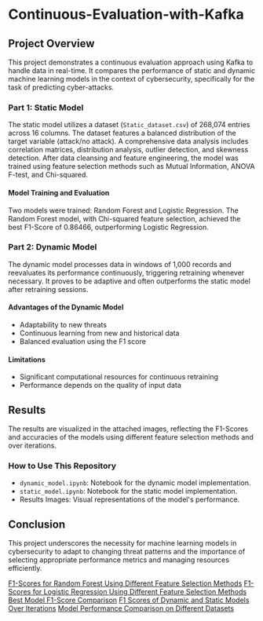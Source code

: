 # Continuous-Evaluation-with-Kafka

## Project Overview
This project demonstrates a continuous evaluation approach using Kafka to handle data in real-time. It compares the performance of static and dynamic machine learning models in the context of cybersecurity, specifically for the task of predicting cyber-attacks.

### Part 1: Static Model
The static model utilizes a dataset (`Static_dataset.csv`) of 268,074 entries across 16 columns. The dataset features a balanced distribution of the target variable (attack/no attack). A comprehensive data analysis includes correlation matrices, distribution analysis, outlier detection, and skewness detection. After data cleansing and feature engineering, the model was trained using feature selection methods such as Mutual Information, ANOVA F-test, and Chi-squared.

#### Model Training and Evaluation
Two models were trained: Random Forest and Logistic Regression. The Random Forest model, with Chi-squared feature selection, achieved the best F1-Score of 0.86466, outperforming Logistic Regression.

### Part 2: Dynamic Model
The dynamic model processes data in windows of 1,000 records and reevaluates its performance continuously, triggering retraining whenever necessary. It proves to be adaptive and often outperforms the static model after retraining sessions.

#### Advantages of the Dynamic Model
- Adaptability to new threats
- Continuous learning from new and historical data
- Balanced evaluation using the F1 score

#### Limitations
- Significant computational resources for continuous retraining
- Performance depends on the quality of input data

## Results
The results are visualized in the attached images, reflecting the F1-Scores and accuracies of the models using different feature selection methods and over iterations.

### How to Use This Repository
- `dynamic_model.ipynb`: Notebook for the dynamic model implementation.
- `static_model.ipynb`: Notebook for the static model implementation.
- Results Images: Visual representations of the model's performance.

## Conclusion
This project underscores the necessity for machine learning models in cybersecurity to adapt to changing threat patterns and the importance of selecting appropriate performance metrics and managing resources efficiently.

[F1-Scores for Random Forest Using Different Feature Selection Methods](https://github.com/mohamed9964/Continuous-Evaluation-with-Kafka/assets/53129060/22eed8c7-59f9-490b-8857-9ec651922b70)
[F1-Scores for Logistic Regression Using Different Feature Selection Methods](https://github.com/mohamed9964/Continuous-Evaluation-with-Kafka/assets/53129060/7d8d0226-26d8-4781-ab78-f375aba9b5f4)
[Best Model F1-Score Comparison](https://github.com/mohamed9964/Continuous-Evaluation-with-Kafka/assets/53129060/19d5dd4b-f08e-4664-b049-5a8a0b851eac)
[F1 Scores of Dynamic and Static Models Over Iterations](https://github.com/mohamed9964/Continuous-Evaluation-with-Kafka/assets/53129060/45974a37-e69e-4c27-864b-c242adf5d0c5)
[Model Performance Comparison on Different Datasets](https://github.com/mohamed9964/Continuous-Evaluation-with-Kafka/assets/53129060/4134ed3d-cd50-4de6-ae95-13010d9ff537)
